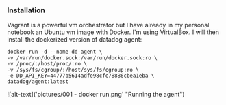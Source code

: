 ### Installation

Vagrant is a powerful vm orchestrator but I have already in my personal notebook an Ubuntu vm image with Docker. I'm using VirtualBox. I will then install the dockerized version of datadog agent:

```shell
docker run -d --name dd-agent \
-v /var/run/docker.sock:/var/run/docker.sock:ro \
-v /proc/:/host/proc/:ro \
-v /sys/fs/cgroup/:/host/sys/fs/cgroup:ro \
-e DD_API_KEY=44777b5614adfe98cfc78886cbea1eba \
datadog/agent:latest
```
![alt-text]('pictures/001 - docker run.png' "Running the agent")

